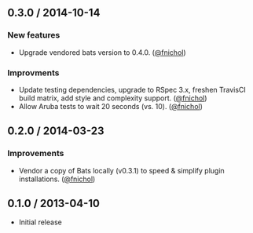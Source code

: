 ## 0.3.0 / 2014-10-14

### New features

* Upgrade vendored bats version to 0.4.0. ([@fnichol][])

### Improvments

* Update testing dependencies, upgrade to RSpec 3.x, freshen TravisCI build matrix, add style and complexity support. ([@fnichol][])
* Allow Aruba tests to wait 20 seconds (vs. 10). ([@fnichol][])


## 0.2.0 / 2014-03-23

### Improvements

* Vendor a copy of Bats locally (v0.3.1) to speed & simplify plugin installations. ([@fnichol][])


## 0.1.0 / 2013-04-10

* Initial release

<!--- The following link definition list is generated by PimpMyChangelog --->
[@fnichol]: https://github.com/fnichol
